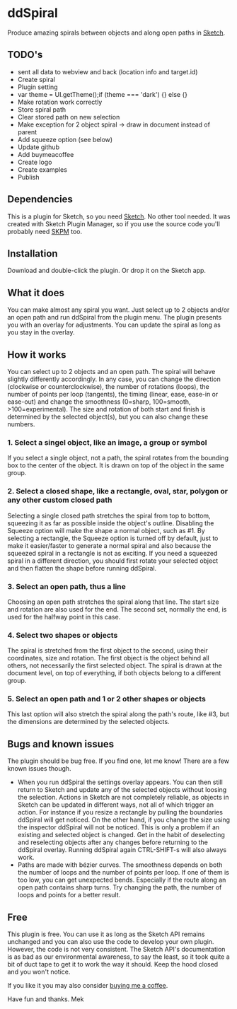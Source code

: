 # ddSpiral
Produce amazing spirals between objects and along open paths in [Sketch](https:www.sketch.com).

## TODO's
- sent all data to webview and back (location info and target.id)
- Create spiral
- Plugin setting
- var theme = UI.getTheme();if (theme === 'dark') {} else {}
- Make rotation work correctly
- Store spiral path
- Clear stored path on new selection
- Make exception for 2 object spiral -> draw in document instead of parent
- Add squeeze option (see below)
- Update github
- Add buymeacoffee
- Create logo
- Create examples
- Publish

## Dependencies
This is a plugin for Sketch, so you need [Sketch](https://www.sketch.com). No other tool needed.
It was created with Sketch Plugin Manager, so if you use the source code you'll probably need [SKPM](https://github.com/skpm/skpm) too.

## Installation
Download and double-click the plugin. Or drop it on the Sketch app. 

## What it does
You can make almost any spiral you want. Just select up to 2 objects and/or an open path and run ddSpiral from the plugin menu. The plugin presents you with an overlay for adjustments. You can update the spiral as long as you stay in the overlay.

## How it works
You can select up to 2 objects and an open path. The spiral will behave slightly differently accordingly. In any case, you can change the direction (clockwise or counterclockwise), the number of rotations (loops), the number of points per loop (tangents), the timing (linear, ease, ease-in or ease-out) and change the smoothness (0=sharp, 100=smooth, >100=experimental). The size and rotation of both start and finish is determined by the selected object(s), but you can also change these numbers.

### 1. Select a singel object, like an image, a group or symbol
If you select a single object, not a path, the spiral rotates from the bounding box to the center of the object. It is drawn on top of the object in the same group.

### 2. Select a closed shape, like a rectangle, oval, star, polygon or any other custom closed path
Selecting a single closed path stretches the spiral from top to bottom, squeezing it as far as possible inside the object's outline. Disabling the Squeeze option will make the shape a normal object, such as #1. By selecting a rectangle, the Squeeze option is turned off by default, just to make it easier/faster to generate a normal spiral and also because the squeezed spiral in a rectangle is not as exciting. If you need a squeezed spiral in a different direction, you should first rotate your selected object and then flatten the shape before running ddSpiral.

### 3. Select an open path, thus a line
Choosing an open path stretches the spiral along that line. The start size and rotation are also used for the end. The second set, normally the end, is used for the halfway point in this case.

### 4. Select two shapes or objects
The spiral is stretched from the first object to the second, using their coordinates, size and rotation. The first object is the object behind all others, not necessarily the first selected object. The spiral is drawn at the document level, on top of everything, if both objects belong to a different group.

### 5. Select an open path and 1 or 2 other shapes or objects
This last option will also stretch the spiral along the path's route, like #3, but the dimensions are determined by the selected objects.

## Bugs and known issues
The plugin should be bug free. If you find one, let me know! There are a few known issues though.
- When you run ddSpiral the settings overlay appears. You can then still return to Sketch and update any of the selected objects without loosing the selection. Actions in Sketch are not completely reliable, as objects in Sketch can be updated in different ways, not all of which trigger an action. For instance if you resize a rectangle by pulling the boundaries ddSpiral will get noticed. On the other hand, if you change the size using the inspector ddSpiral will not be noticed. This is only a problem if an existing and selected object is changed. Get in the habit of deselecting and reselecting objects after any changes before returning to the ddSpiral overlay. Running ddSpiral again CTRL-SHIFT-s will also always work.
- Paths are made with bézier curves. The smoothness depends on both the number of loops and the number of points per loop. If one of them is too low, you can get unexpected bends. Especially if the route along an open path contains sharp turns. Try changing the path, the number of loops and points for a better result.

## Free
This plugin is free. You can use it as long as the Sketch API remains unchanged and you can also use the code to develop your own plugin. However, the code is not very consistent. The Sketch API's documentation is as bad as our environmental awareness, to say the least, so it took quite a bit of duct tape to get it to work the way it should. Keep the hood closed and you won't notice.

If you like it you may also consider [buying me a coffee](https://www.buymeacoffee.com/Mastermek).

Have fun and thanks.
Mek
